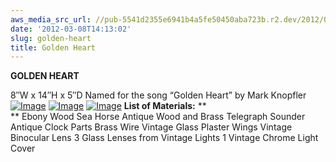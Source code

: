 ```yaml
---
aws_media_src_url: //pub-5541d2355e6941b4a5fe50450aba723b.r2.dev/2012/03/goldenheart-blk1.jpg
date: '2012-03-08T14:13:02'
slug: golden-heart
title: Golden Heart
---
```


 **GOLDEN HEART**

 8″W x 14″H x 5″D  Named for the song “Golden Heart” by Mark Knopfler  [![Image](//pub-5541d2355e6941b4a5fe50450aba723b.r2.dev/2012/03/goldenheart-blk1.jpg?w=487)](//pub-5541d2355e6941b4a5fe50450aba723b.r2.dev/2012/03/goldenheart-blk1.jpg)   [![Image](//pub-5541d2355e6941b4a5fe50450aba723b.r2.dev/2012/03/goldenheart-bck.jpg?w=487)](//pub-5541d2355e6941b4a5fe50450aba723b.r2.dev/2012/03/goldenheart-bck.jpg)  [![Image](//pub-5541d2355e6941b4a5fe50450aba723b.r2.dev/2012/03/goldenheart.jpg?w=487)](//pub-5541d2355e6941b4a5fe50450aba723b.r2.dev/2012/03/goldenheart.jpg)    **List of Materials:** **  
 ** Ebony Wood Sea Horse Antique Wood and Brass Telegraph Sounder Antique Clock Parts Brass Wire Vintage Glass Plaster Wings Vintage Binocular Lens 3 Glass Lenses from Vintage Lights 1 Vintage Chrome Light Cover